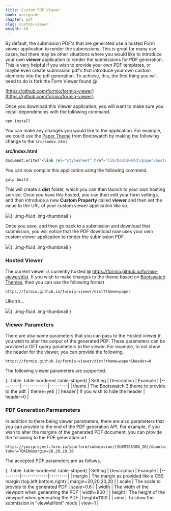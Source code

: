 ```yaml
---
title: Custom PDF Viewer
book: userguide
chapter: pdf
slug: custom-viewer
weight: 60
---
```

By default, the submission PDF's that are generated use a hosted Form viewer application to render the submissions. This is great for many use cases, but there may be other situations where you would like to introduce your own **viewer** application to render the submissions for PDF generation. This is very helpful if you wish to provide your own PDF templates, or maybe even create submission pdf's that introduce your own custom elements into the pdf generation. To achieve, this, the first thing you will need to do is fork the Form Viewer found @

[https://github.com/formio/formio-viewer](https://github.com/formio/formio-viewer)

Once you download this Viewer application, you will want to make sure you install dependencies with the following command.

```
npm install
```

You can make any changes you would like to the application. For example, we could use the [Paper Theme](https://bootswatch.com/3/paper/) from Bootswatch by making the following change to the ```src/index.html```

**src/index.html**
```html
document.write('<link rel="stylesheet" href="lib/bootswatch/paper/bootstrap.min.css" />');
```

You can now compile this application using the following command.

```html
gulp build
```

This will create a **dist** folder, which you can then launch to your own hosting service. Once you have this hosted, you can then edit your form settings, and then introduce a new **Custom Property** called **viewer** and then set the value to the URL of your custom viewer application like so.

![](/assets/img/userguide/pdf/custom-viewer.png){: .img-fluid .img-thumbnail }

Once you save, and then go back to a submission and download that submission, you will notice that the PDF download now uses your own custom viewer application to render the submission PDF.

![](/assets/img/userguide/pdf/custom-viewer-download.png){: .img-fluid .img-thumbnail }

### Hosted Viewer
The current viewer is currently hosted @ https://formio.github.io/formio-viewer/dist. If you wish to make changes to the theme based on [Bootswatch Themes](https://bootswatch.com/3/), then you can use the following format

```
https://formio.github.io/formio-viewer/dist?theme=paper
```

Like so...

![](/assets/img/userguide/pdf/custom-viewer-hosted.png){: .img-fluid .img-thumbnail }

### Viewer Parameters
There are also some parameters that you can pass to the Hosted viewer if you wish to alter the output of the generated PDF. These parameters can be provided a GET query parameters to the viewer. For example, to not show the header for the viewer, you can provide the following.

```
https://formio.github.io/formio-viewer/dist?theme=paper&header=0
```

The following viewer parameters are supported.

{: .table .table-bordered .table-striped}
| Setting | Description | Example |
|---------|-------------|---------|
| theme | The Bootswatch 3 theme to provide to the pdf. | theme=yeti |
| header | If you wish to hide the header | header=0 |

### PDF Generation Parmameters
In addition to there being viewer parameters, there are also parameters that you can provide to the end of the PDF generation API. For example, if you wish to alter the margins of the generated PDF document, you can provide the following to the PDF generation url.

```
https://yourproject.form.io/yourform/submission/[SUBMISSION_ID]/download?token=TOKEN&margin=20,20,20,20
```

The accepted PDF parameters are as follows.

{: .table .table-bordered .table-striped}
| Setting | Description | Example |
|---------|-------------|---------|
| margin | The margin as provided like a CSS margin (top,left,bottom,right) | margin=20,20,20,20 |
| scale | The scale to provide to the generated PDF | scale=0.6 |
| width | The width of the viewport when generating the PDF | width=800 |
| height | The height of the viewport when generating the PDF | height=1100 |
| view | To show the submission in "viewAsHtml" mode | view=1 |
